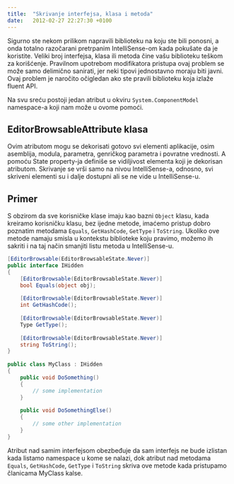 ```yaml
---
title:  "Skrivanje interfejsa, klasa i metoda"
date:   2012-02-27 22:27:30 +0100
---
```


Sigurno ste nekom prilikom napravili biblioteku na koju ste bili ponosni, a onda totalno razočarani pretrpanim IntelliSense-om kada pokušate da je koristite. Veliki broj interfejsa, klasa ili metoda čine vašu biblioteku teškom za korišćenje. Pravilnom upotrebom modifikatora pristupa ovaj problem se može samo delimično sanirati, jer neki tipovi jednostavno moraju biti javni. Ovaj problem je naročito očigledan ako ste pravili biblioteku koja izlaže fluent API.

Na svu sreću postoji jedan atribut u okviru `System.ComponentModel` namespace-a koji nam može u ovome pomoći.

## EditorBrowsableAttribute klasa

Ovim atributom mogu se dekorisati gotovo svi elementi aplikacije, osim asemblija, modula, parametra, genričkog parametra i povratne vrednosti. A pomoću State property-ja definiše se vidiljivost elementa koji je dekorisan atributom. Skrivanje se vrši samo na nivou IntelliSense-a, odnosno, svi skriveni elementi su i dalje dostupni ali se ne vide u IntelliSense-u.

## Primer

S obzirom da sve korisničke klase imaju kao bazni `Object` klasu, kada kreiramo korisničku klasu, bez ijedne metode, imaćemo pristup dobro poznatim metodama `Equals`, `GetHashCode`, `GetType` i `ToString`. Ukoliko ove metode namaju smisla u kontekstu biblioteke koju pravimo, možemo ih sakriti i na taj način smanjiti listu metoda u IntelliSense-u.

```csharp
[EditorBrowsable(EditorBrowsableState.Never)]
public interface IHidden
{
    [EditorBrowsable(EditorBrowsableState.Never)]
    bool Equals(object obj);
 
    [EditorBrowsable(EditorBrowsableState.Never)]
    int GetHashCode();
 
    [EditorBrowsable(EditorBrowsableState.Never)]
    Type GetType();
 
    [EditorBrowsable(EditorBrowsableState.Never)]
    string ToString();
}
 
public class MyClass : IHidden
{
    public void DoSomething()
    {
        // some implementation
    }
 
    public void DoSomethingElse()
    {
        // some other implementation
    }
}
```

Atribut nad samim interfejsom obezbeđuje da sam interfejs ne bude izlistan kada listamo namespace u kome se nalazi, dok atribut nad metodama `Equals`, `GetHashCode`, `GetType` i `ToString` skriva ove metode kada pristupamo članicama MyClass kalse.
